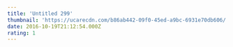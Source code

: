 ```yaml
---
title: 'Untitled 299'
thumbnail: 'https://ucarecdn.com/b86ab442-09f0-45ed-a9bc-6931e70db606/'
date: 2016-10-19T21:12:54.000Z
rating: 1
---
```

